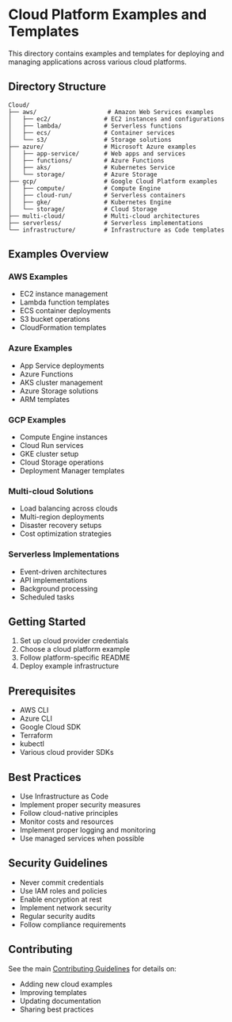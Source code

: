 # Cloud Platform Examples and Templates

This directory contains examples and templates for deploying and managing applications across various cloud platforms.

## Directory Structure

```
Cloud/
├── aws/                    # Amazon Web Services examples
│   ├── ec2/               # EC2 instances and configurations
│   ├── lambda/            # Serverless functions
│   ├── ecs/               # Container services
│   └── s3/                # Storage solutions
├── azure/                 # Microsoft Azure examples
│   ├── app-service/       # Web apps and services
│   ├── functions/         # Azure Functions
│   ├── aks/               # Kubernetes Service
│   └── storage/           # Azure Storage
├── gcp/                   # Google Cloud Platform examples
│   ├── compute/           # Compute Engine
│   ├── cloud-run/         # Serverless containers
│   ├── gke/               # Kubernetes Engine
│   └── storage/           # Cloud Storage
├── multi-cloud/           # Multi-cloud architectures
├── serverless/            # Serverless implementations
└── infrastructure/        # Infrastructure as Code templates
```

## Examples Overview

### AWS Examples
- EC2 instance management
- Lambda function templates
- ECS container deployments
- S3 bucket operations
- CloudFormation templates

### Azure Examples
- App Service deployments
- Azure Functions
- AKS cluster management
- Azure Storage solutions
- ARM templates

### GCP Examples
- Compute Engine instances
- Cloud Run services
- GKE cluster setup
- Cloud Storage operations
- Deployment Manager templates

### Multi-cloud Solutions
- Load balancing across clouds
- Multi-region deployments
- Disaster recovery setups
- Cost optimization strategies

### Serverless Implementations
- Event-driven architectures
- API implementations
- Background processing
- Scheduled tasks

## Getting Started

1. Set up cloud provider credentials
2. Choose a cloud platform example
3. Follow platform-specific README
4. Deploy example infrastructure

## Prerequisites

- AWS CLI
- Azure CLI
- Google Cloud SDK
- Terraform
- kubectl
- Various cloud provider SDKs

## Best Practices

- Use Infrastructure as Code
- Implement proper security measures
- Follow cloud-native principles
- Monitor costs and resources
- Implement proper logging and monitoring
- Use managed services when possible

## Security Guidelines

- Never commit credentials
- Use IAM roles and policies
- Enable encryption at rest
- Implement network security
- Regular security audits
- Follow compliance requirements

## Contributing

See the main [Contributing Guidelines](../CONTRIBUTING.md) for details on:
- Adding new cloud examples
- Improving templates
- Updating documentation
- Sharing best practices 